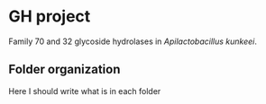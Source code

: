 # GH project
Family 70 and 32 glycoside hydrolases in _Apilactobacillus kunkeei_.

## Folder organization
Here I should write what is in each folder
